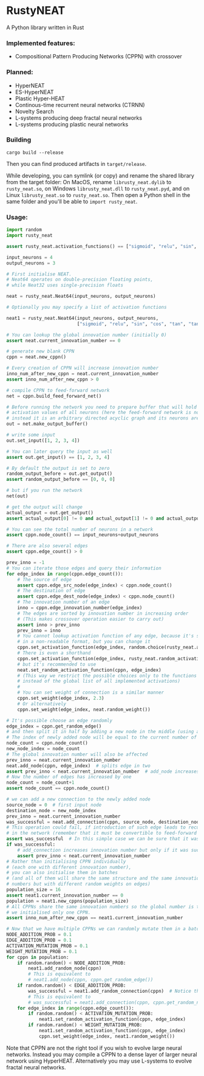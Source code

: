 
# RustyNEAT

A Python library written in Rust

### Implemented features:

- Compositional Pattern Producing Networks (CPPN) with crossover

### Planned:

- HyperNEAT
- ES-HyperNEAT
- Plastic Hyper-HEAT
- Continous-time recurrent neural networks (CTRNN)
- Novelty Search
- L-systems producing deep fractal neural networks
- L-systems producing plastic neural networks

### Building

```
cargo build --release
```

Then you can find produced artifacts in `target/release`.

While developing, you can symlink (or copy) and rename the shared 
library from the target folder: On MacOS, rename 
`librusty_neat.dylib` to `rusty_neat.so`, on Windows `librusty_neat.dll` 
to `rusty_neat.pyd`, and on Linux `librusty_neat.so` to `rusty_neat.so`. 
Then open a Python shell in the same folder and you'll be able to `import rusty_neat`.




### Usage:

```python
import random
import rusty_neat

assert rusty_neat.activation_functions() == ["sigmoid", "relu", "sin", "cos", "tan", "tanh", "abs", "identity"]

input_neurons = 4
output_neurons = 3

# First initialise NEAT.
# Neat64 operates on double-precision floating points,
# while Neat32 uses single-precision floats

neat = rusty_neat.Neat64(input_neurons, output_neurons)

# Optionally you may specify a list of activation functions

neat1 = rusty_neat.Neat64(input_neurons, output_neurons,
                          ["sigmoid", "relu", "sin", "cos", "tan", "tanh", "abs", "identity"])

# You can lookup the global innovation number (initially 0)
assert neat.current_innovation_number == 0

# generate new blank CPPN
cppn = neat.new_cppn()

# Every creation of CPPN will increase innovation number
inno_num_after_new_cppn = neat.current_innovation_number
assert inno_num_after_new_cppn > 0

# compile CPPN to feed-forward network
net = cppn.build_feed_forward_net()

# Before running the network you need to prepare buffer that will hold
# activation values of all neurons (here the feed-forward network is not divided into layers but
# instead it is an arbitrary directed acyclic graph and its neurons are evaluated in topological order)
out = net.make_output_buffer()

# write some input
out.set_input([1, 2, 3, 4])

# You can later query the input as well
assert out.get_input() == [1, 2, 3, 4]

# By default the output is set to zero
random_output_before = out.get_output()
assert random_output_before == [0, 0, 0]

# but if you run the network
net(out)

# get the output will change
actual_output = out.get_output()
assert actual_output[0] != 0 and actual_output[1] != 0 and actual_output[2] != 0

# You can see the total number of neurons in a network
assert cppn.node_count() == input_neurons+output_neurons

# There are also several edges
assert cppn.edge_count() > 0

prev_inno = -1
# You can iterate those edges and query their information
for edge_index in range(cppn.edge_count()):
    # The source of edge
    assert cppn.edge_src_node(edge_index) < cppn.node_count()
    # The destination of edge
    assert cppn.edge_dest_node(edge_index) < cppn.node_count()
    # The innovation number of an edge
    inno = cppn.edge_innovation_number(edge_index)
    # The edges are sorted by innovation number in increasing order
    # (This makes crossover operation easier to carry out)
    assert inno > prev_inno
    prev_inno = inno
    # You cannot lookup activation function of any edge, because it's stored
    # in a non-readable format, but you can change it
    cppn.set_activation_function(edge_index, random.choice(rusty_neat.activation_functions()))
    # There is even a shorthand
    cppn.set_activation_function(edge_index, rusty_neat.random_activation_fn())
    # but it's recommended to use
    neat.set_random_activation_function(cppn, edge_index)
    # (This way we restrict the possible choices only to the functions provided to neat instance,
    # instead of the global list of all implemented activations)
    #
    # You can set weight of connection is a similar manner
    cppn.set_weight(edge_index, 2.3)
    # Or alternatively
    cppn.set_weight(edge_index, neat.random_weight())

# It's possible choose an edge randomly
edge_index = cppn.get_random_edge()
# and then split it in half by adding a new node in the middle (using add_node function).
# The index of newly added node will be equal to the current number of nodes
node_count = cppn.node_count()
new_node_index = node_count
# The global innovation number will also be affected
prev_inno = neat.current_innovation_number
neat.add_node(cppn, edge_index)  # splits edge in two
assert prev_inno < neat.current_innovation_number  # add_node increases innovation number
# Now the number of edges has increased by one
node_count = node_count+1
assert node_count == cppn.node_count()

# we can add a new connection to the newly added node
source_node = 0  # first input node
destination_node = new_node_index
prev_inno = neat.current_innovation_number
was_successful = neat.add_connection(cppn, source_node, destination_node)
# This operation could fail, if introduction of such edge leads to recurrent cycle
# in the network (remember that it must be convertible to feed-forward network!)
assert was_successful  # In this simple case we can be sure that it was ok
if was_successful:
    # add_connection increases innovation number but only if it was successfully carried out
    assert prev_inno < neat.current_innovation_number
# Rather than initialising CPPN individually
# (each one with different innovation number),
# you can also initialise them in batches
# (and all of them will share the same structure and the same innovation
# numbers but with different random weights on edges)
population_size = 16
assert neat1.current_innovation_number == 0
population = neat1.new_cppns(population_size)
# All CPPNs share the same innovation numbers so the global number is the same as if
# we initialised only one CPPN.
assert inno_num_after_new_cppn == neat1.current_innovation_number

# Now that we have multiple CPPNs we can randomly mutate them in a batch
NODE_ADDITION_PROB = 0.1
EDGE_ADDITION_PROB = 0.1
ACTIVATION_MUTATION_PROB = 0.1
WEIGHT_MUTATION_PROB = 0.1
for cppn in population:
    if random.random() < NODE_ADDITION_PROB:
        neat1.add_random_node(cppn)
        # This is equivalent to
        # neat1.add_node(cppn, cppn.get_random_edge())
    if random.random() < EDGE_ADDITION_PROB:
        was_successful = neat1.add_random_connection(cppn)  # Notice that it may fail
        # This is equivalent to
        # was_successful = neat1.add_connection(cppn, cppn.get_random_node(), cppn.get_random_node())
    for edge_index in range(cppn.edge_count()):
        if random.random() < ACTIVATION_MUTATION_PROB:
            neat1.set_random_activation_function(cppn, edge_index)
        if random.random() < WEIGHT_MUTATION_PROB:
            neat1.set_random_activation_function(cppn, edge_index)
            cppn.set_weight(edge_index, neat1.random_weight())


```

Note that CPPN are not the right tool if you wish to evolve large neural networks.
Instead you may compile a CPPN to a dense layer of larger neural network using HyperHEAT.
Alternatively you may use L-systems to evolve fractal neural networks.

